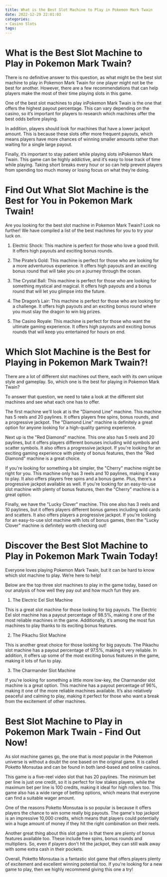 ```yaml
---
title: What is the Best Slot Machine to Play in Pokemon Mark Twain
date: 2022-12-29 22:01:03
categories:
- Casino Slots
tags:
---
```



#  What is the Best Slot Machine to Play in Pokemon Mark Twain?

There is no definitive answer to this question, as what might be the best slot machine to play in Pokemon Mark Twain for one player might not be the best for another. However, there are a few recommendations that can help players make the most of their time playing slots in this game.

One of the best slot machines to play inPokemon Mark Twain is the one that offers the highest payout percentage. This can vary depending on the casino, so it’s important for players to research which machines offer the best odds before playing.

In addition, players should look for machines that have a lower jackpot amount. This is because these slots offer more frequent payouts, which means players have more chances of winning smaller amounts rather than waiting for a single large payout.

Finally, it’s important to stay patient while playing slots inPokemon Mark Twain. This game can be highly addictive, and it’s easy to lose track of time while playing. Taking short breaks every hour or so can help prevent players from spending too much money or losing focus on what they’re doing.

#  Find Out What Slot Machine is the Best for You in Pokemon Mark Twain!

Are you looking for the best slot machine in Pokemon Mark Twain? Look no further! We have compiled a list of the best machines for you to try your luck on.

1. Electric Shock: This machine is perfect for those who love a good thrill. It offers high payouts and exciting bonus rounds.

2. The Pirate’s Gold: This machine is perfect for those who are looking for a more adventurous experience. It offers high payouts and an exciting bonus round that will take you on a journey through the ocean.

3. The Crystal Ball: This machine is perfect for those who are looking for something mystical and magical. It offers high payouts and a bonus round that will let you glimpse into the future.

4. The Dragon’s Lair: This machine is perfect for those who are looking for a challenge. It offers high payouts and an exciting bonus round where you must slay the dragon to win big prizes.

5. The Casino Royale: This machine is perfect for those who want the ultimate gaming experience. It offers high payouts and exciting bonus rounds that will keep you entertained for hours on end.

#  Which Slot Machine is the Best for Playing in Pokemon Mark Twain?!

There are a lot of different slot machines out there, each with its own unique style and gameplay. So, which one is the best for playing in Pokemon Mark Twain?

To answer that question, we need to take a look at the different slot machines and see what each one has to offer.

The first machine we'll look at is the "Diamond Line" machine. This machine has 5 reels and 20 paylines. It offers players free spins, bonus rounds, and a progressive jackpot. The "Diamond Line" machine is definitely a great option for anyone looking for a high-quality gaming experience.

Next up is the "Red Diamond" machine. This one also has 5 reels and 20 paylines, but it offers players different bonuses including wild symbols and scatter symbols. It also offers a progressive jackpot. If you're looking for an exciting gaming experience with plenty of bonus features, then the "Red Diamond" machine is a great choice.

If you're looking for something a bit simpler, the "Cherry" machine might be right for you. This machine only has 3 reels and 10 paylines, making it easy to play. It also offers players free spins and a bonus game. Plus, there's a progressive jackpot available as well. If you're looking for an easy-to-use slot machine with plenty of bonus features, then the "Cherry" machine is a great option.

Finally, we have the "Lucky Clover" machine. This one also has 3 reels and 10 paylines, but it offers players different bonus games including wild cards and scatters. It also offers players a progressive jackpot. If you're looking for an easy-to-use slot machine with lots of bonus games, then the "Lucky Clover" machine is definitely worth checking out!

#  Discover the Best Slot Machine to Play in Pokemon Mark Twain Today!

Everyone loves playing Pokemon Mark Twain, but it can be hard to know which slot machine to play. We’re here to help!

Below are the top three slot machines to play in the game today, based on our analysis of how well they pay out and how much fun they are.

1. The Electric Eel Slot Machine

This is a great slot machine for those looking for big payouts. The Electric Eel slot machine has a payout percentage of 98.5%, making it one of the most reliable machines in the game. Additionally, it’s among the most fun machines to play thanks to its exciting bonus features.

2. The Pikachu Slot Machine

This is another great choice for those looking for big payouts. The Pikachu slot machine has a payout percentage of 97.5%, making it very reliable. In addition, it offers up some of the most exciting bonus features in the game, making it lots of fun to play.

3. The Charmander Slot Machine

If you’re looking for something a little more low-key, the Charmander slot machine is a great option. This machine has a payout percentage of 96%, making it one of the more reliable machines available. It’s also relatively peaceful and calming to play, making it perfect for those who want a break from the excitement of other machines.

#  Best Slot Machine to Play in Pokemon Mark Twain - Find Out Now!

As slot machine games go, the one that is most popular in the Pokemon universe is without a doubt the one based on the original game. It is called Poketto Monsutaa and can be found in both land-based and online casinos.

This game is a five-reel video slot that has 20 paylines. The minimum bet per line is just one credit, so it is perfect for low stakes players, while the maximum bet per line is 100 credits, making it ideal for high rollers too. This game also has a wide range of betting options, which means that everyone can find a suitable wager amount.

One of the reasons Poketto Monsutaa is so popular is because it offers players the chance to win some really big payouts. The game's top jackpot is an impressive 10,000 credits, which means that players could potentially win a huge amount of money if they hit the right combination on their reels.

Another great thing about this slot game is that there are plenty of bonus features available too. These include free spins, bonus rounds and multipliers. So, even if players don't hit the jackpot, they can still walk away with some extra cash in their pockets.

Overall, Poketto Monsutaa is a fantastic slot game that offers players plenty of excitement and excellent winning potential too. If you're looking for a new game to play, then we highly recommend giving this one a try!